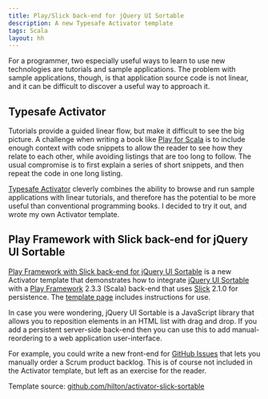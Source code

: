 ```yaml
---
title: Play/Slick back-end for jQuery UI Sortable
description: A new Typesafe Activator template
tags: Scala
layout: hh
---
```


For a programmer, two especially useful ways to learn to use new technologies are tutorials and sample applications. The problem with sample applications, though, is that application source code is not linear, and it can be difficult to discover a useful way to approach it.

## Typesafe Activator

Tutorials provide a guided linear flow, but make it difficult to see the big picture. A challenge when writing a book like [Play for Scala](http://bit.ly/playscala2p) is to include enough context with code snippets to allow the reader to see how they relate to each other, while avoiding listings that are too long to follow. The usual compromise is to first explain a series of short snippets, and then repeat the code in one long listing.

[Typesafe Activator](https://typesafe.com/activator) cleverly combines the ability to browse and run sample applications with linear tutorials, and therefore has the potential to be more useful than conventional programming books. I decided to try it out, and wrote my own Activator template.

## Play Framework with Slick back-end for jQuery UI Sortable

[Play Framework with Slick back-end for jQuery UI Sortable](https://typesafe.com/activator/template/slick-sortable) is a new Activator template that demonstrates how to integrate [jQuery UI Sortable](http://jqueryui.com/sortable/) with a [Play Framework](http://playframework.com/) 2.3.3 (Scala) back-end that uses [Slick](http://slick.typesafe.com/) 2.1.0 for persistence. The [template page](https://typesafe.com/activator/template/slick-sortable) includes instructions for use.

In case you were wondering, jQuery UI Sortable is a JavaScript library that allows you to reposition elements in an HTML list with drag and drop. If you add a persistent server-side back-end then you can use this to add manual-reordering to a web application user-interface.

For example, you could write a new front-end for [GitHub Issues](https://github.com/features#issues) that lets you manually order a Scrum product backlog. This is of course not included in the Activator template, but left as an exercise for the reader.

Template source: [github.com/hilton/activator-slick-sortable](https://github.com/hilton/activator-slick-sortable)
